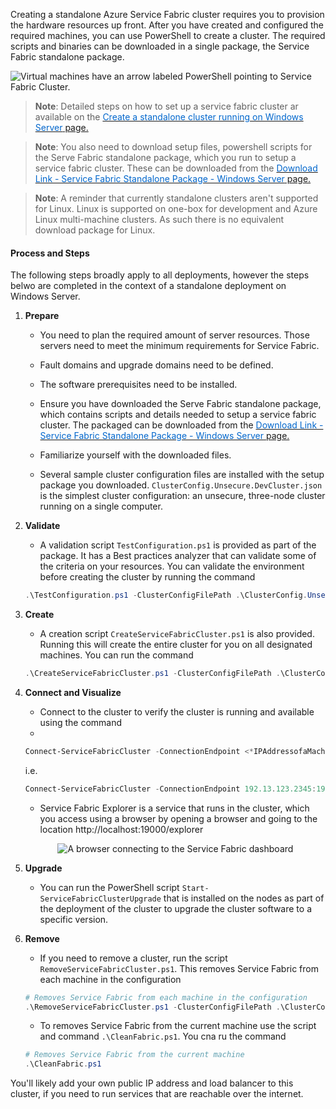 


Creating a standalone Azure Service Fabric cluster requires you to provision the hardware resources up front. After you have created and configured the required machines, you can use PowerShell to create a cluster. The required scripts and binaries can be downloaded in a single package, the Service Fabric standalone package.

![Virtual machines have an arrow labeled PowerShell pointing to Service Fabric Cluster.](../Linked_Image_Files\3.1.2_Standalone_Cluster.png)

> **Note**: Detailed steps on how to set up a service fabric cluster ar available on the <a href="https://docs.microsoft.com/en-us/azure/service-fabric/service-fabric-cluster-creation-for-windows-server" target="_blank"><span style="color: #0066cc;" color="#0066cc">Create a standalone cluster running on Windows Server</span> page.</a>


> **Note**: You also need to download setup files, powershell scripts for the Serve Fabric standalone package, which you run to setup a service fabric cluster. These can be downloaded from the <a href="https://go.microsoft.com/fwlink/?LinkId=730690" target="_blank"><span style="color: #0066cc;" color="#0066cc">Download Link - Service Fabric Standalone Package - Windows Server</span> page.</a>


> **Note**: A reminder that currently standalone clusters aren't supported for Linux. Linux is supported on one-box for development and Azure Linux multi-machine clusters. As such there is no equivalent download package for Linux.

#### Process and Steps

The following steps broadly apply to all deployments, however the steps belwo are completed in the context of a standalone deployment on Windows Server.

1. **Prepare**

    - You need to plan the required amount of server resources. Those servers need to meet the minimum requirements for Service Fabric.

    - Fault domains and upgrade domains need to be defined.

    - The software prerequisites need to be installed.

    - Ensure you have downloaded the Serve Fabric standalone package, which contains scripts and details needed to setup a service fabric cluster. The packaged can be downloaded from the <a href="https://go.microsoft.com/fwlink/?LinkId=730690" target="_blank"><span style="color: #0066cc;" color="#0066cc">Download Link - Service Fabric Standalone Package - Windows Server</span> page.</a>

    - Familiarize yourself with the downloaded files.

    - Several sample cluster configuration files are installed with the setup package you downloaded. `ClusterConfig.Unsecure.DevCluster.json` is the simplest cluster configuration: an unsecure, three-node cluster running on a single computer.

2. **Validate**

    - A validation script `TestConfiguration.ps1` is provided as part of the package. It has a Best practices analyzer that can validate some of the criteria on your resources. You can validate the environment before creating the cluster by running the command

    ```powershell
    .\TestConfiguration.ps1 -ClusterConfigFilePath .\ClusterConfig.Unsecure.DevCluster.json
    ```

3. **Create**

    - A creation script `CreateServiceFabricCluster.ps1` is also provided. Running this will create the entire cluster for you on all designated machines. You can run the command

    ```powershell
    .\CreateServiceFabricCluster.ps1 -ClusterConfigFilePath .\ClusterConfig.json -AcceptEULA

    ```


4. **Connect and Visualize**

    - Connect to the cluster to verify the cluster is running and available using the command
    -
    ```powershell
    Connect-ServiceFabricCluster -ConnectionEndpoint <*IPAddressofaMachine*>:<Client connection end point port>
    ```
    i.e.
    ```powershell
    Connect-ServiceFabricCluster -ConnectionEndpoint 192.13.123.2345:19000
    ```
    - Service Fabric Explorer is a service that runs in the cluster, which you access using a browser by opening a browser and going to the location http://localhost:19000/explorer

    <p style="text-align:center;"><img src="../Linked_Image_Files/sfx.png" alt="A browser connecting to the Service Fabric dashboard"></p>

5. **Upgrade**

    - You can run the PowerShell script `Start-ServiceFabricClusterUpgrade` that is installed on the nodes as part of the deployment of the cluster to upgrade the cluster software to a specific version.

6. **Remove**

    - If you need to remove a cluster, run the script `RemoveServiceFabricCluster.ps1`. This removes Service Fabric from each machine in the configuration

    ```powershell
    # Removes Service Fabric from each machine in the configuration
    .\RemoveServiceFabricCluster.ps1 -ClusterConfigFilePath .\ClusterConfig.json -Force
    ```


    - To removes Service Fabric from the current machine use the script and command `.\CleanFabric.ps1`. You cna ru the command

    ```powershell
    # Removes Service Fabric from the current machine
    .\CleanFabric.ps1
    ```


You'll likely add your own public IP address and load balancer to this cluster, if you need to run services that are reachable over the internet.
